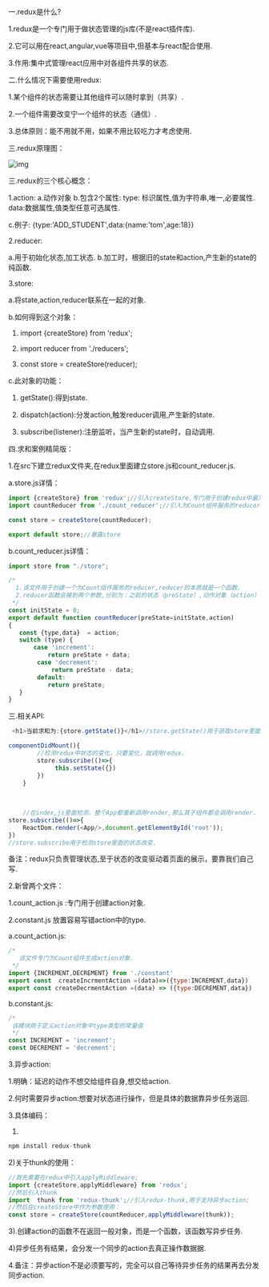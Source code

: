 一.redux是什么?

  1.redux是一个专门用于做状态管理的js库(不是react插件库).

  2.它可以用在react,angular,vue等项目中,但基本与react配合使用.

 3.作用:集中式管理react应用中对各组件共享的状态.

 二.什么情况下需要使用redux:

  1.某个组件的状态需要让其他组件可以随时拿到（共享）.

 2.一个组件需要改变宁一个组件的状态（通信）.

 3.总体原则：能不用就不用，如果不用比较吃力才考虑使用.

三.redux原理图：



 ![img](https://img-blog.csdnimg.cn/20210510095912805.png?x-oss-process=image/watermark,type_ZmFuZ3poZW5naGVpdGk,shadow_10,text_aHR0cHM6Ly9ibG9nLmNzZG4ubmV0L3FxXzQ1NzgzNjYw,size_16,color_FFFFFF,t_70) 

 三.redux的三个核心概念：

  1.action:  a.动作对象   b.包含2个属性:  type:  标识属性,值为字符串,唯一,必要属性.       data:数据属性,值类型任意可选属性.

  c.例子:  {type:'ADD_STUDENT',data:{name:'tom',age:18}}

2.reducer:

   a.用于初始化状态,加工状态.   b.加工时，根据旧的state和action,产生新的state的纯函数.

3.store:

a.将state,action,reducer联系在一起的对象.   

b.如何得到这个对象：

  1)  import {createStore}  from 'redux';

  2)  import reducer from './reducers';

  3)  const store = createStore(reducer);

c.此对象的功能：

  1) getState():得到state.

   2)  dispatch(action):分发action,触发reducer调用,产生新的state.

 3) subscribe(listener):注册监听，当产生新的state时，自动调用.

四.求和案例精简版：

  1.在src下建立redux文件夹,在redux里面建立store.js和count_reducer.js.

  a.store.js详情：

 ```javascript
import {createStore} from 'redux';//引入createStore,专门用于创建redux中最为核心的store
import countReducer from './count_reducer';//引入为Count组件服务的reducer

const store = createStore(countReducer);

export default store;//暴露store
 ```

b.count_reducer.js详情：

```javascript
import store from "./store";

/*
  1.该文件用于创建一个为Count组件服务的reducer,reducer的本质就是一个函数。
  2.reducer函数会接到两个参数,分别为：之前的状态（preState）,动作对象（action）.
 */
const initState = 0;
export default function countReducer(preState=initState,action)
{
   const {type,data}  = action;
   switch (type) {
       case 'increment':
           return preState + data;
        case 'decrement':
            return preState - data;
        default:
           return preState;
   }
}
```

三.相关API:

```javascript
 <h1>当前求和为:{store.getState()}</h1>//store.getState()用于获取store里面的状态
```

```javascript
componentDidMount(){
        //检测redux中状态的变化，只要变化，就调用redux.
        store.subscribe(()=>{
             this.setState({})
        })
    }            
    
    
    
    //在index,js里面检测，整个App都重新调用render,那么其子组件都会调用render.
store.subscribe(()=>{
    ReactDom.render(<App/>,document.getElementById('root'));
})
//store.subscribe用于检测store里面的状态改变.
```

备注：redux只负责管理状态,至于状态的改变驱动着页面的展示，要靠我们自己写.

2.新曾两个文件：

   1.count_action.js  :专门用于创建action对象.

  2.constant.js  放置容易写错action中的type.

a.count_action.js:

```javascript
/*
   该文件专门为Count组件生成action对象.
 */
import {INCREMENT,DECREMENT} from './constant'
export const  createIncrmentAction =(data)=>({type:INCREMENT,data})
export const createDecrmentAction =(data) => ({type:DECREMENT,data})
```



b.constant.js:

```javascript
/*
 该模块用于定义action对象中type类型的常量值
 */
const INCREMENT = 'increment';
const DECREMENT = 'decrement';
```

3.异步action:

  1.明确：延迟的动作不想交给组件自身,想交给action.

 2.何时需要异步action:想要对状态进行操作，但是具体的数据靠异步任务返回.

3.具体编码：

 1) 

```javascript
npm install redux-thunk
```

2)关于thunk的使用：

 ```javascript
//首先需要在redux中引入applyMiddleware;
import {createStore,applyMiddleware} from 'redux';
//然后引入thunk
import  thunk from 'redux-thunk';//引入redux-thunk,用于支持异步action;
//然后在createStore中作为参数使用：
const store = createStore(countReducer,applyMiddleware(thunk));

 ```

3).创建action的函数不在返回一般对象，而是一个函数，该函数写异步任务.

4)异步任务有结果，会分发一个同步的action去真正操作数据据.

4.备注：异步action不是必须要写的，完全可以自己等待异步任务的结果再去分发同步action.